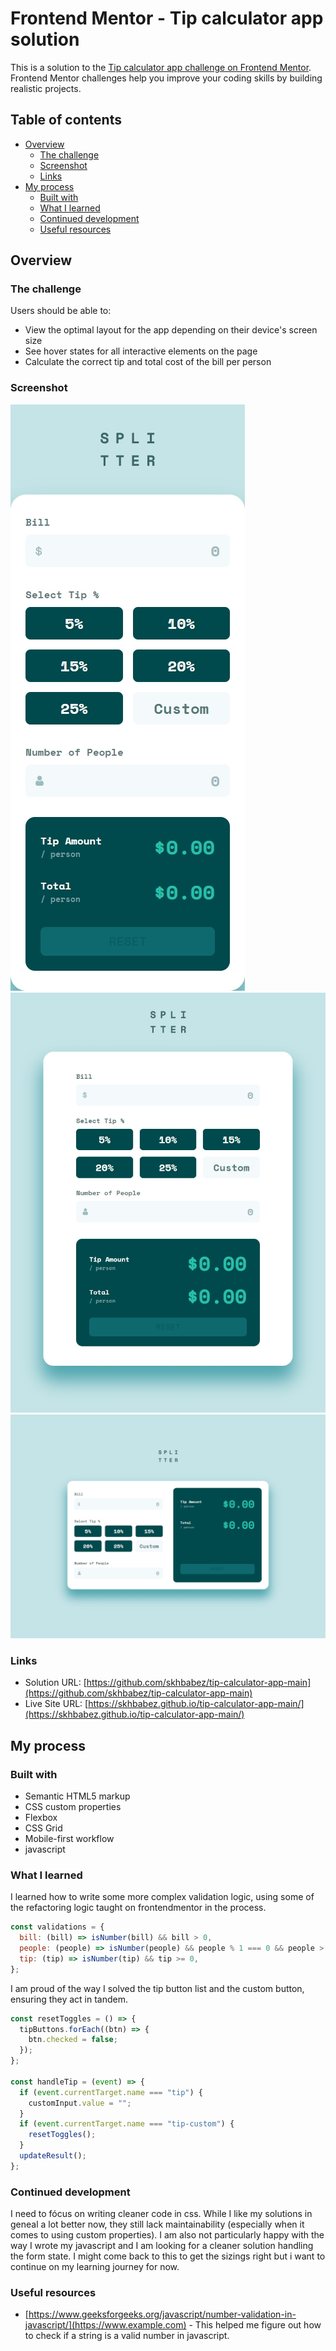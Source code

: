 # Frontend Mentor - Tip calculator app solution

This is a solution to the [Tip calculator app challenge on Frontend Mentor](https://www.frontendmentor.io/challenges/tip-calculator-app-ugJNGbJUX). Frontend Mentor challenges help you improve your coding skills by building realistic projects.

## Table of contents

- [Overview](#overview)
  - [The challenge](#the-challenge)
  - [Screenshot](#screenshot)
  - [Links](#links)
- [My process](#my-process)
  - [Built with](#built-with)
  - [What I learned](#what-i-learned)
  - [Continued development](#continued-development)
  - [Useful resources](#useful-resources)

## Overview

### The challenge

Users should be able to:

- View the optimal layout for the app depending on their device's screen size
- See hover states for all interactive elements on the page
- Calculate the correct tip and total cost of the bill per person

### Screenshot

![](./screenshots/mobile.jpeg)
![](./screenshots/tablet.jpeg)
![](./screenshots/desktop.jpeg)

### Links

- Solution URL: [https://github.com/skhbabez/tip-calculator-app-main](https://github.com/skhbabez/tip-calculator-app-main)
- Live Site URL: [https://skhbabez.github.io/tip-calculator-app-main/](https://skhbabez.github.io/tip-calculator-app-main/)

## My process

### Built with

- Semantic HTML5 markup
- CSS custom properties
- Flexbox
- CSS Grid
- Mobile-first workflow
- javascript

### What I learned

I learned how to write some more complex validation logic, using some of the refactoring logic taught on frontendmentor in the process.

```js
const validations = {
  bill: (bill) => isNumber(bill) && bill > 0,
  people: (people) => isNumber(people) && people % 1 === 0 && people > 0,
  tip: (tip) => isNumber(tip) && tip >= 0,
};
```

I am proud of the way I solved the tip button list and the custom button, ensuring they act in tandem.

```js
const resetToggles = () => {
  tipButtons.forEach((btn) => {
    btn.checked = false;
  });
};

const handleTip = (event) => {
  if (event.currentTarget.name === "tip") {
    customInput.value = "";
  }
  if (event.currentTarget.name === "tip-custom") {
    resetToggles();
  }
  updateResult();
};
```

### Continued development

I need to fócus on writing cleaner code in css. While I like my solutions in geneal a lot better now, they still lack maintainability (especially when it comes to using custom properties). I am also not particularly happy with the way I wrote my javascript and I am looking for a cleaner solution handling the form state. I might come back to this to get the sizings right but i want to continue on my learning journey for now.

### Useful resources

- [https://www.geeksforgeeks.org/javascript/number-validation-in-javascript/](https://www.example.com) - This helped me figure out how to check if a string is a valid number in javascript.

